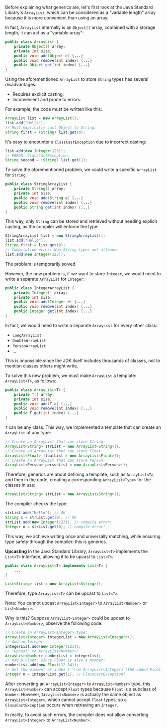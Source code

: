Before explaining what generics are, let's first look at the Java Standard Library's `ArrayList`, which can be considered as a "variable length" array because it is more convenient than using an array.

In fact, `ArrayList` internally is an `Object[]` array, combined with a storage length, it can act as a "variable array":

```java
public class ArrayList {
    private Object[] array;
    private int size;
    public void add(Object e) {...}
    public void remove(int index) {...}
    public Object get(int index) {...}
}
```

Using the aforementioned `ArrayList` to store `String` types has several disadvantages:

- Requires explicit casting;
- Inconvenient and prone to errors.

For example, the code must be written like this:

```java
ArrayList list = new ArrayList();
list.add("Hello");
// Must explicitly cast Object to String:
String first = (String) list.get(0);
```

It's easy to encounter a `ClassCastException` due to incorrect casting:

```java
list.add(new Integer(123));
// ERROR: ClassCastException:
String second = (String) list.get(1);
```

To solve the aforementioned problem, we could write a specific `ArrayList` for `String`:

```java
public class StringArrayList {
    private String[] array;
    private int size;
    public void add(String e) {...}
    public void remove(int index) {...}
    public String get(int index) {...}
}
```

This way, only `String` can be stored and retrieved without needing explicit casting, as the compiler will enforce the type:

```java
StringArrayList list = new StringArrayList();
list.add("Hello");
String first = list.get(0);
// Compilation error: Non-String types not allowed:
list.add(new Integer(123));
```

The problem is temporarily solved.

However, the new problem is, if we want to store `Integer`, we would need to write a separate `ArrayList` for `Integer`:

```java
public class IntegerArrayList {
    private Integer[] array;
    private int size;
    public void add(Integer e) {...}
    public void remove(int index) {...}
    public Integer get(int index) {...}
}
```

In fact, we would need to write a separate `ArrayList` for every other class:

- `LongArrayList`
- `DoubleArrayList`
- `PersonArrayList`
- ...

This is impossible since the JDK itself includes thousands of classes, not to mention classes others might write.

To solve this new problem, we must make `ArrayList` a template: `ArrayList<T>`, as follows:

```java
public class ArrayList<T> {
    private T[] array;
    private int size;
    public void add(T e) {...}
    public void remove(int index) {...}
    public T get(int index) {...}
}
```

`T` can be any class. This way, we implemented a template that can create an `ArrayList` of any type:

```java
// Create an ArrayList that can store String:
ArrayList<String> strList = new ArrayList<String>();
// Create an ArrayList that can store Float:
ArrayList<Float> floatList = new ArrayList<Float>();
// Create an ArrayList that can store Person:
ArrayList<Person> personList = new ArrayList<Person>();
```

Therefore, generics are about defining a template, such as `ArrayList<T>`, and then in the code, creating a corresponding `ArrayList<Type>` for the classes in use:

```java
ArrayList<String> strList = new ArrayList<String>();
```

The compiler checks the type:

```java
strList.add("hello"); // OK
String s = strList.get(0); // OK
strList.add(new Integer(123)); // compile error!
Integer n = strList.get(0); // compile error!
```

This way, we achieve writing once and universally matching, while ensuring type safety through the compiler: this is generics.

**Upcasting**
In the Java Standard Library, `ArrayList<T>` implements the `List<T>` interface, allowing it to be upcast to `List<T>`:

```java
public class ArrayList<T> implements List<T> {
    ...
}

List<String> list = new ArrayList<String>();
```

Therefore, type `ArrayList<T>` can be upcast to `List<T>`.

Note: You cannot upcast `ArrayList<Integer>` to `ArrayList<Number>` or `List<Number>`.

Why is this? Suppose `ArrayList<Integer>` could be upcast to `ArrayList<Number>`, observe the following code:

```java
// Create an ArrayList<Integer> type:
ArrayList<Integer> integerList = new ArrayList<Integer>();
// Add an Integer:
integerList.add(new Integer(123));
// "Upcast" to ArrayList<Number>:
ArrayList<Number> numberList = integerList;
// Add a Float, since Float is also a Number:
numberList.add(new Float(12.34));
// Get the element at index 1 from ArrayList<Integer> (the added Float):
Integer n = integerList.get(1); // ClassCastException!
```

After converting an `ArrayList<Integer>` to `ArrayList<Number>` type, this `ArrayList<Number>` can accept `Float` types because `Float` is a subclass of `Number`. However, `ArrayList<Number>` is actually the same object as `ArrayList<Integer>`, which cannot accept `Float` types, so a `ClassCastException` occurs when retrieving an `Integer`.

In reality, to avoid such errors, the compiler does not allow converting `ArrayList<Integer>` to `ArrayList<Number>`.